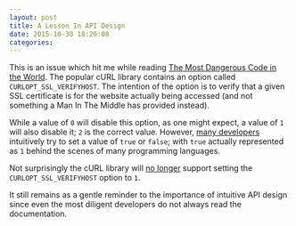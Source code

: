```yaml
---
layout: post
title: A Lesson In API Design
date: 2015-10-30 18:20:08
categories: 
---
```

This is an issue which hit me while reading [The Most Dangerous Code in the World](http://www.cs.utexas.edu/~shmat/shmat_ccs12.pdf). The popular cURL library contains an option called `CURLOPT_SSL_VERIFYHOST`. The intention of the option is to verify that a given SSL certificate is for the website actually being accessed (and not something a Man In The Middle has provided instead).

While a value of `0` will disable this option, as one might expect, a value of `1` will also disable it; `2` is the correct value. However, [many developers](https://github.com/search?q=CURLOPT_SSL_VERIFYHOST%2C+true&type=Code&ref=searchresults) intuitively try to set a value of `true` or `false`; with `true` actually represented as `1` behind the scenes of many programming languages.

Not surprisingly the cURL library will [no longer](http://curl.haxx.se/libcurl/c/CURLOPT_SSL_VERIFYHOST.html) support setting the `CURLOPT_SSL_VERIFYHOST` option to `1`.

It still remains as a gentle reminder to the importance of intuitive API design since even the most diligent developers do not always read the documentation.

